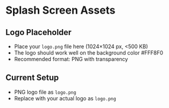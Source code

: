# Splash Screen Assets

## Logo Placeholder

- Place your `logo.png` file here (1024×1024 px, <500 KB)
- The logo should work well on the background color #FFF8F0
- Recommended format: PNG with transparency

## Current Setup

- PNG logo file as `logo.png`
- Replace with your actual logo as `logo.png`
